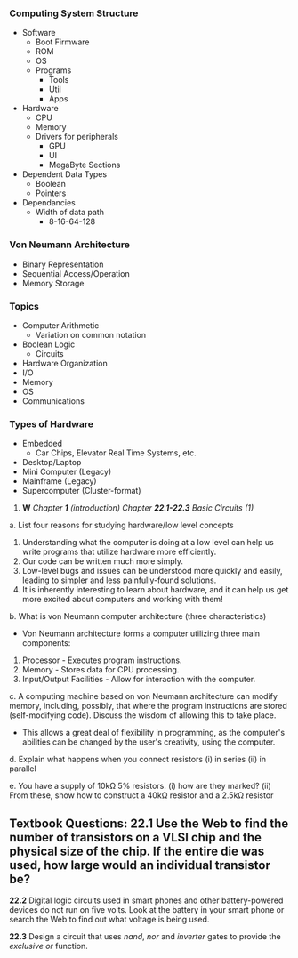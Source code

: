 ### Computing System Structure
- Software
	- Boot Firmware
	- ROM
	- OS
	- Programs
		- Tools
		- Util
		- Apps
- Hardware
	- CPU
	- Memory
	- Drivers for peripherals
		- GPU
		- UI
		- MegaByte Sections
- Dependent Data Types
	- Boolean
	- Pointers
- Dependancies
	- Width of data path
		- 8-16-64-128
### Von Neumann Architecture
- Binary Representation
- Sequential Access/Operation
- Memory Storage
### Topics
- Computer Arithmetic
	- Variation on common notation
- Boolean Logic
	- Circuits
- Hardware Organization
- I/O
- Memory
- OS
- Communications
### Types of Hardware
- Embedded
	- Car Chips, Elevator Real Time Systems, etc.
- Desktop/Laptop
- Mini Computer (Legacy)
- Mainframe (Legacy)
- Supercomputer (Cluster-format)




1. **W** _Chapter_ **_1_** _(introduction) Chapter_ **_22.1-22.3_** _Basic Circuits (1)_

a. List four reasons for studying hardware/low level concepts
1. Understanding what the computer is doing at a low level can help us write programs that utilize hardware more efficiently.
2. Our code can be written much more simply.
3. Low-level bugs and issues can be understood more quickly and easily, leading to simpler and less painfully-found solutions.
4. It is inherently interesting to learn about hardware, and it can help us get more excited about computers and working with them!

b. What is von Neumann computer architecture (three characteristics)
- Von Neumann architecture forms a computer utilizing three main components:
1. Processor - Executes program instructions.
2. Memory - Stores data for CPU processing.
3. Input/Output Facilities - Allow for interaction with the computer.

c. A computing machine based on von Neumann architecture can modify memory, including, possibly, that where the program instructions are stored (self-modifying code). Discuss the wisdom of allowing this to take place. 
- This allows a great deal of flexibility in programming, as the computer's abilities can be changed by the user's creativity, using the computer. 

d. Explain what happens when you connect resistors (i) in series (ii) in parallel

e. You have a supply of 10kΩ 5% resistors. (i) how are they marked? (ii) From these, show how to construct a 40kΩ resistor and a 2.5kΩ resistor

Textbook Questions:
**22.1** Use the Web to find the number of transistors on a VLSI chip and the physical size of the chip. If the entire die was used, how large would an individual transistor be?
- 

**22.2** Digital logic circuits used in smart phones and other battery-powered devices do not run on five volts. Look at the battery in your smart phone or search the Web to find out what voltage is being used.

**22.3** Design a circuit that uses _nand_, _nor_ and _inverter_ gates to provide the _exclusive or_ function.